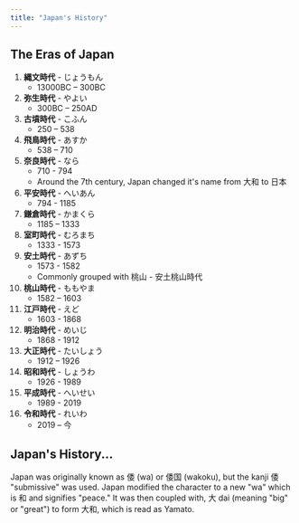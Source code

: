 ```yaml
---
title: "Japan's History"
---
```


## The Eras of Japan

1. **縄文時代** - じょうもん
	- 13000BC – 300BC
2. **弥生時代** - やよい
	- 300BC – 250AD
3. **古墳時代** - こふん
	- 250 – 538
4. **飛鳥時代** - あすか
	- 538 – 710
5. **奈良時代** - なら
	- 710 - 794
	- Around the 7th century, Japan changed it's name from 大和 to 日本
6. **平安時代** - へいあん
	- 794 - 1185
7. **鎌倉時代** - かまくら
	- 1185 – 1333
8. **室町時代** - むろまち
	- 1333 - 1573
9. **安土時代** - あずち
	- 1573 - 1582
	- Commonly grouped with 桃山 - 安土桃山時代
10. **桃山時代** - ももやま
	- 1582 – 1603
11. **江戸時代** - えど
	- 1603 - 1868
12. **明治時代** - めいじ
	- 1868 - 1912
13. **大正時代** - たいしょう
	- 1912 – 1926
14. **昭和時代** - しょうわ
	- 1926 - 1989
15. **平成時代** - へいせい
	- 1989 - 2019
16. **令和時代** - れいわ
	- 2019 – 今


## Japan's History...

Japan was originally known as 倭 (wa) or 倭国 (wakoku), but the kanji 倭 "submissive" was used. Japan modified the character to a new "wa" which is 和 and signifies "peace." It was then coupled with, 大 dai (meaning "big" or "great") to form 大和, which is read as Yamato.